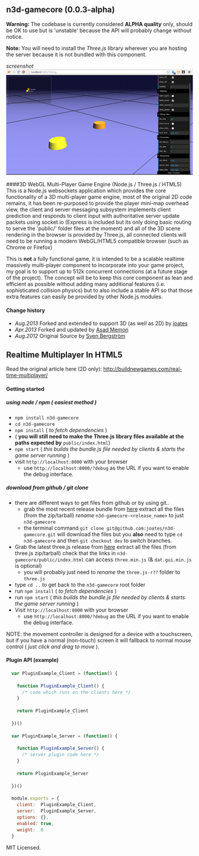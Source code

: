 ## n3d-gamecore (0.0.3-alpha)

**Warning:**
The codebase is currently considered **ALPHA quality** only, should be OK to use but is 'unstable' because the API will probably change without notice.

**Note:**
You will need to install the *Three.js* library wherever you are hosting the server because it is not bundled with this component.

_screenshot_
![0.0.2-alpha screenshot](img/n3d-gamecore-alpha2-orange-and-lemon-players-screenshot.png)


####3D WebGL Multi-Player Game Engine (Node.js / Three.js / HTML5)
This is a Node.js websockets application which provides the core functionality of a 3D multi-player game engine, most of  the original 2D code remains, it has been re-purposed to provide the player mini-map overhead view, the client and server messaging subsystem implements client prediction and responds to client input with authoritative server update packets using socket.io (Express is included but its only doing basic routing to serve the 'public/' folder files at the moment) and all of the 3D scene rendering in the browser is provided by Three.js, all connected clients will need to be running a modern WebGL/HTML5 compatible browser (such as Chrome or Firefox)

This is **not** a fully functional game, it is intended to be a scalable realtime massively multi-player component to incorporate into your game project, my goal is to support up to 512k concurrent connections (at a future stage of the project). The concept will be to keep this core component as lean and efficient as possible without adding many additional features (i.e. sophisticated collision physics) but to also include a stable API so that those extra features can easily be provided by other Node.js modules.


#### Change history
* _Aug.2013_  Forked and extended to support 3D (as well as 2D) by [joates](https://github.com/joates)
* _Apr.2013_  Forked and updated by [Asad Memon](https://github.com/asadlionpk)
* _Aug.2012_  Original Source by [Sven Bergström](https://github.com/underscorediscovery)


## Realtime Multiplayer In HTML5

Read the original article here (2D only): 
http://buildnewgames.com/real-time-multiplayer/

#### Getting started

##### using node / npm ( _easiest method_ )
* `npm install n3d-gamecore`
* `cd n3d-gamecore`
* `npm install` ( _to fetch dependencies_ )
* ( **you will still need to make the Three.js library files available at the paths expected by** `public/index.html`)
* `npm start` ( _this builds the bundle.js file needed by clients & starts the game server running_ )
* visit `http://localhost:8000` with your browser
  * use `http://localhost:8000/?debug` as the URL if you want to enable the debug interface.

##### download from github / git clone
* there are different ways to get files from github or by using git..
  * grab the most recent release bundle from [here](https://github.com/joates/n3d-gamecore/releases)
    extract all the files (from the zip/tarball)
    _rename_ `n3d-gamecore-<release_name>` to just `n3d-gamecore`
  * the terminal command `git clone git@github.com:joates/n3d-gamecore.git` will download the files but
    you **also** need to type `cd n3d-gamecore` and then `git checkout dev` to switch branches.
* Grab the latest three.js release from [here](https://github.com/mrdoob/three.js/releases)
  extract all the files (from three.js zip/tarball)
  check that the links in `n3d-gamecore/public/index.html` can access `three.min.js` (& `dat.gui.min.js` is optional)
  * you will probably just need to _rename_ the `three.js-r??` folder to `three.js`
* type `cd ..` to get back to the `n3d-gamecore` root folder
* run `npm install` ( _to fetch dependencies_ )
* run `npm start` ( _this builds the bundle.js file needed by clients & starts the game server running_ )
* Visit `http://localhost:8000` with your browser
  * use `http://localhost:8000/?debug` as the URL if you want to enable the debug interface.

NOTE: the movement controller is designed for a device with a touchscreen,
but if you have a normal (non-touch) screen it will fallback to normal mouse control ( _just click and drag to move_ ).

#### Plugin API (example)

```javascript
  var PluginExample_Client = (function() {

    function PluginExample_Client() {
      /* code which runs on the clients here */
    }

    return PluginExample_Client

  })()

  var PluginExample_Server = (function() {

    function PluginExample_Server() {
      /* server plugin code here */
    }

    return PluginExample_Server

  })()

  module.exports = {
    client:  PluginExample_Client,
    server:  PluginExample_Server,
    options: {},
    enabled: true,
    weight:  0
  }
```


MIT Licensed.

